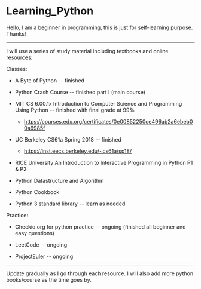 # Learning_Python

Hello, I am a beginner in programming, this is just for self-learning purpose.
Thanks!

---
I will use a series of study material including textbooks and online resources:

Classes:
- A Byte of Python -- finished

- Python Crash Course -- finished part I (main course)

- MIT CS 6.00.1x Introduction to Computer Science and Programming Using Python -- finished with final grade at 99%
  * https://courses.edx.org/certificates/0e00852250ce496ab2a6ebeb00a6985f

- UC Berkeley CS61a Spring 2018 -- finished
  * https://inst.eecs.berkeley.edu/~cs61a/sp18/
  
- RICE University An Introduction to Interactive Programming in Python P1 & P2

- Python Datastructure and Algorithm

- Python Cookbook

- Python 3 standard library -- learn as needed

Practice:
- Checkio.org for python practice -- ongoing (finished all beginner and easy questions)

- LeetCode -- ongoing

- ProjectEuler -- ongoing


---
Update gradually as I go through each resource.
I will also add more python books/course as the time goes by.
